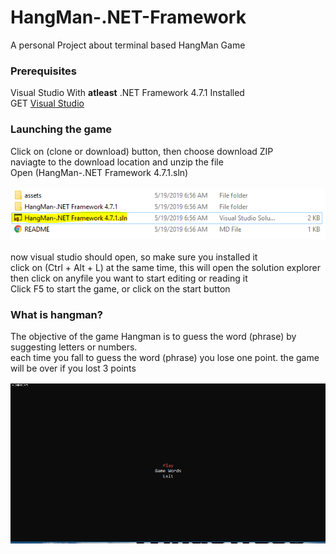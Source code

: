 # HangMan-.NET-Framework
A personal Project about terminal based HangMan Game

### Prerequisites

Visual Studio With **atleast** .NET Framework 4.7.1 Installed<br>
GET [Visual Studio](https://visualstudio.microsoft.com/vs/)

### Launching the game
Click on (clone or download) button, then choose download ZIP<br>
naviagte to the download location and unzip the file <br>
Open (HangMan-.NET Framework 4.7.1.sln)<br><br>
![hangmanSLN](assets/sln.PNG)<br><br>
now visual studio should open, so make sure you installed it<br>
click on (Ctrl + Alt + L) at the same time, this will open the solution explorer <br>
then click on anyfile you want to start editing or reading it <br>
Click F5 to start the game, or click on the start button 

### What is hangman?

The objective of the game Hangman is to guess the word (phrase) by suggesting letters or numbers.<br>
each time you fall to guess the word (phrase) you lose one point. the game will be over if you lost 3 points<br>

![HangMan Game GIF](assets/gif.gif)
